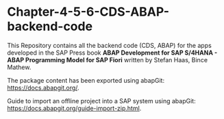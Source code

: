 # Chapter-4-5-6-CDS-ABAP-backend-code
This Repository contains all the backend code (CDS, ABAP) for the apps developed in the SAP Press book **ABAP Development for SAP S/4HANA - ABAP Programming Model for SAP Fiori** written by Stefan Haas, Bince Mathew.

The package content has been exported using abapGit: https://docs.abapgit.org/.

Guide to import an offline project into a SAP system using abapGit: https://docs.abapgit.org/guide-import-zip.html.
